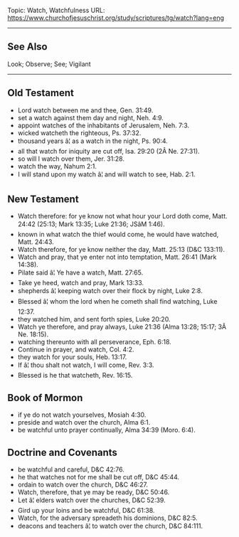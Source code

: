 Topic: Watch, Watchfulness
URL: https://www.churchofjesuschrist.org/study/scriptures/tg/watch?lang=eng

---

## See Also

Look; Observe; See; Vigilant

---

## Old Testament

- Lord watch between me and thee, Gen. 31:49.
- set a watch against them day and night, Neh. 4:9.
- appoint watches of the inhabitants of Jerusalem, Neh. 7:3.
- wicked watcheth the righteous, Ps. 37:32.
- thousand years â¦ as a watch in the night, Ps. 90:4.
- all that watch for iniquity are cut off, Isa. 29:20 (2Â Ne. 27:31).
- so will I watch over them, Jer. 31:28.
- watch the way, Nahum 2:1.
- I will stand upon my watch â¦ and will watch to see, Hab. 2:1.

## New Testament

- Watch therefore: for ye know not what hour your Lord doth come, Matt. 24:42 (25:13; Mark 13:35; Luke 21:36; JSâM 1:46).
- known in what watch the thief would come, he would have watched, Matt. 24:43.
- Watch therefore, for ye know neither the day, Matt. 25:13 (D&C 133:11).
- Watch and pray, that ye enter not into temptation, Matt. 26:41 (Mark 14:38).
- Pilate said â¦ Ye have a watch, Matt. 27:65.
- Take ye heed, watch and pray, Mark 13:33.
- shepherds â¦ keeping watch over their flock by night, Luke 2:8.
- Blessed â¦ whom the lord when he cometh shall find watching, Luke 12:37.
- they watched him, and sent forth spies, Luke 20:20.
- Watch ye therefore, and pray always, Luke 21:36 (Alma 13:28; 15:17; 3Â Ne. 18:15).
- watching thereunto with all perseverance, Eph. 6:18.
- Continue in prayer, and watch, Col. 4:2.
- they watch for your souls, Heb. 13:17.
- If â¦ thou shalt not watch, I will come, Rev. 3:3.
- Blessed is he that watcheth, Rev. 16:15.

## Book of Mormon

- if ye do not watch yourselves, Mosiah 4:30.
- preside and watch over the church, Alma 6:1.
- be watchful unto prayer continually, Alma 34:39 (Moro. 6:4).

## Doctrine and Covenants

- be watchful and careful, D&C 42:76.
- he that watches not for me shall be cut off, D&C 45:44.
- ordain to watch over the church, D&C 46:27.
- Watch, therefore, that ye may be ready, D&C 50:46.
- Let â¦ elders watch over the churches, D&C 52:39.
- Gird up your loins and be watchful, D&C 61:38.
- Watch, for the adversary spreadeth his dominions, D&C 82:5.
- deacons and teachers â¦ to watch over the church, D&C 84:111.

